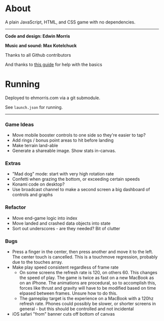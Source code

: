 # About

A plain JavaScript, HTML, and CSS game with no dependencies.

---

**Code and design: Edwin Morris**

**Music and sound: Max Kotelchuck**

Thanks to all Github contributors

And thanks to [this guide](http://students.cs.ucl.ac.uk/schoolslab/projects/HT5/) for help with the basics

# Running

Deployed to ehmorris.com via a git submodule.

See `launch.json` for running.

---

### Game Ideas

- Move mobile booster controls to one side so they're easier to tap?
- Add rings / bonus point areas to hit before landing
- Make terrain land-able
- Generate a shareable image. Show stats in-canvas.

### Extras

- "Mad dog" mode: start with very high rotation rate
- Confetti when grazing the bottom, or exceeding certain speeds
- Konami code on desktop?
- Use broadcast channel to make a second screen a big dashboard of controls and graphs

### Refactor

- Move end-game logic into index
- Move landed and crashed data objects into state
- Sort out underscores - are they needed? Bit of clutter

### Bugs

- Press a finger in the center, then press another and move it to the left. The center touch is cancelled. This is a touchmove regression, probably due to the touches array.
- Make play speed consistent regardless of frame rate
  - On some screens the refresh rate is 120, on others 60. This changes the speed of play. The game is twice as fast on a new MacBook as on an iPhone. The animations are procedural, so to accomplish this, forces like thrust and gravity will have to be modified based on time elpased between frames. Unsure how to do this.
  - The gameplay target is the experience on a MacBook with a 120hz refresh rate. Phones could possibly be slower, or shorter screens in general - but this should be controlled and not incidental
- iOS safari "from" banner cuts off bottom of canvas
